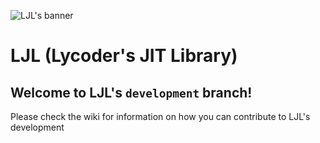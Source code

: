 ![LJL's banner](https://user-images.githubusercontent.com/15825466/73777526-62530400-4768-11ea-80b6-92d8a13ebff1.png)

# LJL (Lycoder's JIT Library)
## Welcome to LJL's `development` branch!
Please check the wiki for information on how you can contribute to LJL's development
